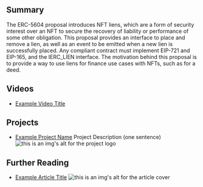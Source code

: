 ## Summary

The ERC-5604 proposal introduces NFT liens, which are a form of security interest over an NFT to secure the recovery of liability or performance of some other obligation. This proposal provides an interface to place and remove a lien, as well as an event to be emitted when a new lien is successfully placed. Any compliant contract must implement EIP-721 and EIP-165, and the IERC_LIEN interface. The motivation behind this proposal is to provide a way to use liens for finance use cases with NFTs, such as for a deed.

## Videos

- [Example Video Title](https://www.youtube.com/watch?v=TDGq4aeevgY)

## Projects

- [Example Project Name](https://xxxx.xxx/xxxxx) Project Description (one sentence) ![this is an img's alt for the project logo](https://xxxx.xxx/project-logo.xxx)

## Further Reading

- [Example Article Title](https://xxxx.xxx/xxxxx) ![this is an img's alt for the article cover](https://xxxx.xxx/article-cover.xxx)
